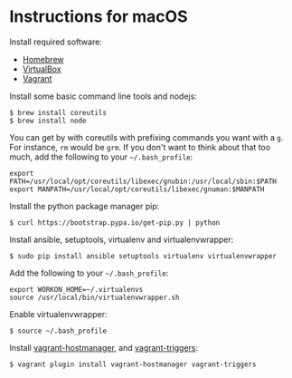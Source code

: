 # Instructions for macOS

Install required software:
- [Homebrew](http://brew.sh/)
- [VirtualBox](https://www.virtualbox.org/wiki/Downloads)
- [Vagrant](https://www.vagrantup.com/downloads.html)

Install some basic command line tools and nodejs:

```shell
$ brew install coreutils
$ brew install node
```

You can get by with coreutils with prefixing commands you want with a `g`. For instance, `rm` would be `grm`. If you don't want to think about that too much, add the following to your `~/.bash_profile`:

```shell
export PATH=/usr/local/opt/coreutils/libexec/gnubin:/usr/local/sbin:$PATH
export MANPATH=/usr/local/opt/coreutils/libexec/gnuman:$MANPATH
```

Install the python package manager pip:

```shell
$ curl https://bootstrap.pypa.io/get-pip.py | python
```

Install ansible, setuptools, virtualenv and virtualenvwrapper:

```shell
$ sudo pip install ansible setuptools virtualenv virtualenvwrapper
```

Add the following to your `~/.bash_profile`:

```shell
export WORKON_HOME=~/.virtualenvs
source /usr/local/bin/virtualenvwrapper.sh
```

Enable virtualenvwrapper:

```shell
$ source ~/.bash_profile
```

Install [vagrant-hostmanager](https://github.com/devopsgroup-io/vagrant-hostmanager), and [vagrant-triggers](https://github.com/emyl/vagrant-triggers):

```shell
$ vagrant plugin install vagrant-hostmanager vagrant-triggers
```
